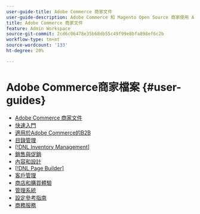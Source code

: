 ```yaml
---
user-guide-title: Adobe Commerce 商家文件
user-guide-description: Adobe Commerce 和 Magento Open Source 商家使用 Admin 的文件和資源。
title: Adobe Commerce 商家文件
feature: Admin Workspace
source-git-commit: 2cd6c06478e35b68db55c49f99e8bfa898ef6c2b
workflow-type: tm+mt
source-wordcount: '133'
ht-degree: 20%

---
```


# Adobe Commerce商家檔案 {#user-guides}

- [Adobe Commerce 商家文件](home.md)
- [快速入門](https://experienceleague.adobe.com/docs/commerce-admin/start/guide-overview.html)
- [適用於Adobe Commerce的B2B](https://experienceleague.adobe.com/docs/commerce-admin/b2b/guide-overview.html)
- [目錄管理](https://experienceleague.adobe.com/docs/commerce-admin/catalog/guide-overview.html)
- [[!DNL Inventory Management]](https://experienceleague.adobe.com/docs/commerce-admin/inventory/guide-overview.html)
- [銷售與促銷](https://experienceleague.adobe.com/docs/commerce-admin/marketing/guide-overview.html)
- [內容和設計](https://experienceleague.adobe.com/docs/commerce-admin/content-design/guide-overview.html)
- [[!DNL Page Builder]](https://experienceleague.adobe.com/docs/commerce-admin/page-builder/guide-overview.html)
- [客戶管理](https://experienceleague.adobe.com/docs/commerce-admin/customers/guide-overview.html)
- [商店和購買體驗](https://experienceleague.adobe.com/docs/commerce-admin/stores-sales/guide-overview.html)
- [管理系統](https://experienceleague.adobe.com/docs/commerce-admin/systems/guide-overview.html)
- [設定參考指南](https://experienceleague.adobe.com/docs/commerce-admin/config/guide-overview.html)
- [商務服務](https://experienceleague.adobe.com/docs/commerce-merchant-services/user-guides/home.html)

